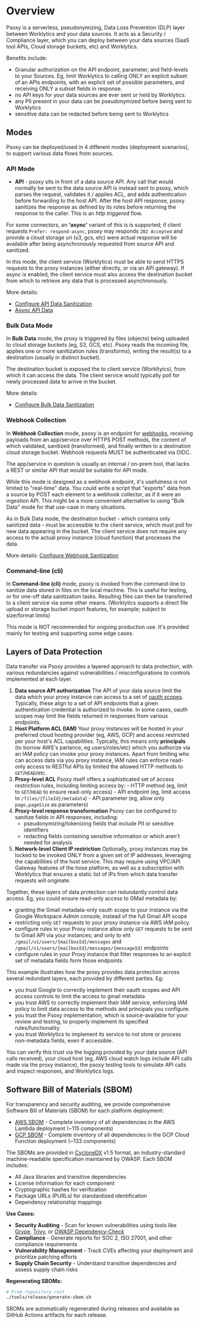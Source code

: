 # Overview

Psoxy is a serverless, pseudonymizing, Data Loss Prevention (DLP) layer between Worklytics and your data sources. It acts as a Security / Compliance layer, which you can deploy between your data sources (SaaS tool APIs, Cloud storage buckets, etc) and Worklytics.

Benefits include:
  - Granular authorization on the API endpoint, parameter, and field-levels to your Sources. Eg, limit Worklytics to calling ONLY an explicit subset of an APIs endpoints, with an explicit set of possible parameters, and receiving ONLY a subset fields in response.
  - no API keys for your data sources are ever sent or held by Worklytics.
  - any PII present in your data can be pseudonymized before being sent to Worklytics
  - sensitive data can be redacted before being sent to Worklytics


## Modes

Psoxy can be deployed/used in 4 different modes (deployment scenarios), to support various data flows from sources.

### API Mode

- **API** - psoxy sits in front of a data source API. Any call that would normally be sent to the data source API is instead sent to psoxy, which parses the request, validates it / applies ACL, and adds authentication before forwarding to the host API. After the host API response, psoxy sanitizes the response as defined by its roles before returning the response to the caller. This is an _http triggered_ flow.

For some connectors, an **'async'** variant of this is is supported; if client requests `Prefer: respond-async`, psoxy may responds `202 Accepted` and provide a cloud storage uri (s3, gcs, etc) were actual response will be available after being asynchronously requested from source API and sanitized.

In this mode, the client service (Worklytics) must be able to send HTTPS requests to the proxy instances (either directly, or via an API gateway). If async is enabled, the client service must also access the destination bucket from which to retrieve any data that is processed asynchronously.

More details:
- [Configure API Data Sanitization](./configuration/api-data-sanitization.md)
- [Async API Data](./configuration/async-api-data.md)

### Bulk Data Mode

In **Bulk Data** mode, the proxy is triggered by files (objects) being uploaded to cloud storage buckets (eg, S3, GCS, etc). Psoxy reads the incoming file, applies one or more sanitization rules (transforms), writing the result(s) to a destination (usually in distinct bucket).

The destination bucket is exposed the to client service (Workltyics), from which it can access the data. The client service would typically poll for newly processed data to arrive in the bucket.

More details:
- [Configure Bulk Data Sanitization](./configuration/bulk-file-sanitization.md)

### Webhook Collection

In **Webhook Collection** mode, psoxy is an endpoint for [webhooks](https://en.wikipedia.org/wiki/Webhook), receiving payloads from an app/service over HTTPS POST methods, the content of which validated, sanitized (transformed), and finally written to a destination cloud storage bucket. Webhook requests MUST be authenticated via OIDC. 

The app/service in question is usually an internal / on-prem tool, that lacks a REST or similar API that would be suitable for API mode.

While this mode is designed as a webhook endpoint, it's usefulness is not limited to "real-time" data. You could write a script that "exports" data from a source by POST each element to a webhook collector, as if it were an ingestion API. This might be a more convenient alternative to using "Bulk Data" mode for that use-case in many situations.

As in Bulk Data mode, the destination bucket - which contains only sanitized data - must be accessible to the client service, which must poll for new data appearing in the bucket. The client service does not require any access to the actual proxy instance (cloud function) that processes the data.

More details: [Configure Webhook Sanitization](./configuration/webhook-collectors.md)

### Command-line (cli)

In **Command-line (cli)** mode, psoxy is invoked from the command-line to sanitize data stored in files on the local machine. This is useful for testing, or for one-off data sanitization tasks. Resulting files can then be transferred to a client service via some other means. (Worklytics supports a direct file upload or storage bucket import features, for example; subject to size/format limits) 

This mode is NOT recommended for ongoing production use. It's provided mainly for testing and supporting some edge cases.

## Layers of Data Protection

Data transfer via Psoxy provides a layered approach to data protection, with various redundancies against vulnerabilities / misconfigurations to controls implemented at each layer.

1. **Data source API authorization** The API of your data source limit the data which your proxy instance can access to a set of [oauth scopes](https://oauth.net/2/scope/). Typically, these align to a set of API endpoints that a given authentication credential is authorized to invoke. In some cases, oauth scopes may limit the fields returned in responses from various endpoints.
2. **Host Platform ACL (IAM)**  Your proxy instances will be hosted in your preferred cloud hosting provider (eg, AWS, GCP) and access restricted per your host's ACL capabilities. Typically, this means only **principals** (to borrow AWS's parlance, eg users/roles/etc) which you authorize via an IAM policy can invoke your proxy instances. Apart from limiting *who* can access data via you proxy instance, IAM rules can enforce read-only access to RESTful APIs by limited the allowed HTTP methods to `GET`/`HEAD`/etc.
3. **Proxy-level ACL** Psoxy itself offers a sophisticated set of access restriction rules, including limiting access by:
       - HTTP method (eg, limit to `GET`/`HEAD` to ensure read-only access)
       - API endpoint (eg, limit access to `/files/{fileId}/metadata`)
       - API parameter (eg, allow only `page,pageSize` as parameters)
4. **Proxy-level response transformation** Psoxy can be configured to sanitize fields in API responses, including:
      - pseudonymizing/tokenizing fields that include PII or sensitive identifiers
      - redacting fields containing sensitive information or which aren't needed for analysis
5. **Network-level Client IP restriction** Optionally, proxy instances may be locked to be invoked ONLY from a given set of IP addresses, leveraging the capabilities of the host service. This may require using VPC/API Gateway features of the hose platform, as well as a subscription with Worklytics that ensures a static list of IPs from which data transfer requests will originate. 

Together, these layers of data protection can redundantly control data access. Eg, you could ensure read-only access to GMail metadata by:
  - granting the Gmail metadata-only oauth scope to your instance via the Google Workspace Admin console, instead of the full Gmail API scope
  - restricting only `GET` requests to your proxy instance via AWS IAM policy
  - configure rules in your Proxy instance allow only `GET` requests to be sent to Gmail API via your instances; and only to eht `/gmail/v1/users/{mailboxId}/messages` and `/gmail/v1/users/{mailboxId}/messages/{messageId}` endpoints
  - configure rules in your Proxy instance that filter responses to an explicit set of metadata fields form those endpoints

This example illustrates how the proxy provides data protection across several redundant layers, each provided by different parties. Eg:
   - you trust Google to correctly implement their oauth scopes and API access controls to limit the access to gmail metadata
   - you trust AWS to correctly implement their IAM service, enforcing IAM policy to limit data access to the methods and principals you configure.
   - you trust the Psoxy implementation, which is source-available for your review and testing, to properly implement its specified rules/functionality.
   - you trust Worklytics to implement its service to not store or process non-metadata fields, even if accessible.

You can verify this trust via the logging provided by your data source (API calls received), your cloud host (eg, AWS cloud watch logs include API calls made via the proxy instance), the psoxy testing tools to simulate API calls and inspect responses, and Worklytics logs.

## Software Bill of Materials (SBOM)

For transparency and security auditing, we provide comprehensive Software Bill of Materials (SBOM) for each platform deployment:

- [AWS SBOM](aws/sbom.json) - Complete inventory of all dependencies in the AWS Lambda deployment (~115 components)
- [GCP SBOM](gcp/sbom.json) - Complete inventory of all dependencies in the GCP Cloud Function deployment (~133 components)

The SBOMs are provided in [CycloneDX](https://cyclonedx.org/) v1.5 format, an industry-standard machine-readable specification maintained by OWASP. Each SBOM includes:
- All Java libraries and transitive dependencies
- License information for each component
- Cryptographic hashes for verification
- Package URLs (PURLs) for standardized identification
- Dependency relationship mappings

**Use Cases:**
- **Security Auditing** - Scan for known vulnerabilities using tools like [Grype](https://github.com/anchore/grype), [Trivy](https://github.com/aquasecurity/trivy), or [OWASP Dependency-Check](https://owasp.org/www-project-dependency-check/)
- **Compliance** - Generate reports for SOC 2, ISO 27001, and other compliance requirements
- **Vulnerability Management** - Track CVEs affecting your deployment and prioritize patching efforts
- **Supply Chain Security** - Understand transitive dependencies and assess supply chain risks

**Regenerating SBOMs:**
```bash
# From repository root
./tools/release/generate-sbom.sh
```

SBOMs are automatically regenerated during releases and available as GitHub Actions artifacts for each release.

